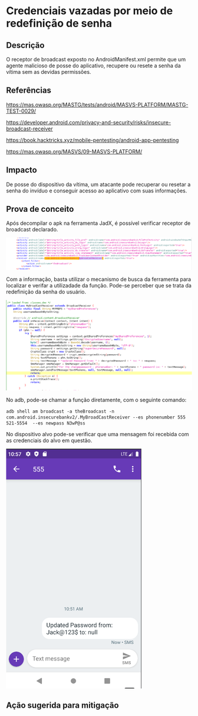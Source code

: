 # Credenciais vazadas por meio de redefinição de senha

## Descrição

O receptor de broadcast exposto no AndroidManifest.xml permite que um agente malicioso de posse do aplicativo, recupere ou resete a senha da vítima sem as devidas permissões. 

## Referências

https://mas.owasp.org/MASTG/tests/android/MASVS-PLATFORM/MASTG-TEST-0029/

https://developer.android.com/privacy-and-security/risks/insecure-broadcast-receiver

https://book.hacktricks.xyz/mobile-pentesting/android-app-pentesting

https://mas.owasp.org/MASVS/09-MASVS-PLATFORM/

## Impacto

De posse do dispositivo da vítima, um atacante pode recuperar ou resetar a senha do invíduo e conseguir acesso ao aplicativo com suas informações.

## Prova de conceito

Após decompilar o apk na ferramenta JadX, é possível verificar receptor de broadcast declarado. 

![broadcast_reciver](.img/broadcast_reciver.png)

Com a informação, basta utilizar o mecanismo de busca da ferramenta para localizar e verifar a utilizadade da função. Pode-se perceber que se trata da redefinição da senha do usuário.

![reset_pass](.img/reset_pass.png)

No adb, pode-se chamar a função diretamente, com o seguinte comando:

```
adb shell am broadcast -a theBroadcast -n com.android.insecurebankv2/.MyBroadCastReceiver --es phonenumber 555 521-5554  --es newpass N3wP@ss
```
No dispositivo alvo pode-se verificar que uma mensagem foi recebida com as credenciais do alvo em questão.

![pass_reset](.img/pass_reset.png)


## Ação sugerida para mitigação
